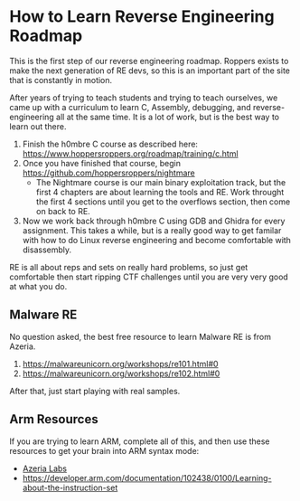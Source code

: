 # How to Learn Reverse Engineering Roadmap

This is the first step of our reverse engineering roadmap. Roppers exists to make the next generation of RE devs, so this is an important part of the site that is constantly in motion.

After years of trying to teach students and trying to teach ourselves, we came up with a curriculum to learn C, Assembly, debugging, and reverse-engineering all at the same time. It is a lot of work, but is the best way to learn out there.

1. Finish the h0mbre C course as described here: <https://www.hoppersroppers.org/roadmap/training/c.html>
2. Once you have finished that course, begin <https://github.com/hoppersroppers/nightmare>
   * The Nightmare course is our main binary exploitation track, but the first 4 chapters are about learning the tools and RE. Work throught the first 4 sections until you get to the overflows section, then come on back to RE. 
3. Now we work back through h0mbre C using GDB and Ghidra for every assignment. This takes a while, but is a really good way to get familar with how to do Linux reverse engineering and become comfortable with disassembly.

RE is all about reps and sets on really hard problems, so just get comfortable then start ripping CTF challenges until you are very very good at what you do.
## Malware RE

No question asked, the best free resource to learn Malware RE is from Azeria. 

1. https://malwareunicorn.org/workshops/re101.html#0
2. https://malwareunicorn.org/workshops/re102.html#0

After that, just start playing with real samples.

## Arm Resources

If you are trying to learn ARM, complete all of this, and then use these resources to get your brain into ARM syntax mode:

* [Azeria Labs](https://azeria-labs.com/writing-arm-assembly-part-1/)
* <https://developer.arm.com/documentation/102438/0100/Learning-about-the-instruction-set>
